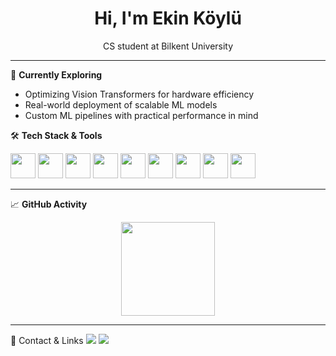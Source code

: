 <h1 align="center">Hi, I'm Ekin Köylü</h1>
<p align="center"> CS student at Bilkent University</p>

---

🚀 **Currently Exploring**  
- Optimizing Vision Transformers for hardware efficiency  
- Real-world deployment of scalable ML models  
- Custom ML pipelines with practical performance in mind  

🛠️ **Tech Stack & Tools**  
<p align="left">
  <img src="https://cdn.jsdelivr.net/gh/devicons/devicon/icons/python/python-original.svg" width="40" height="40"/>
  <img src="https://cdn.jsdelivr.net/gh/devicons/devicon/icons/java/java-original.svg" width="40" height="40"/>
  <img src="https://cdn.jsdelivr.net/gh/devicons/devicon/icons/cplusplus/cplusplus-original.svg" width="40" height="40"/>
  <img src="https://cdn.jsdelivr.net/gh/devicons/devicon/icons/javascript/javascript-original.svg" width="40" height="40"/>
  <img src="https://cdn.jsdelivr.net/gh/devicons/devicon/icons/go/go-original.svg" width="40" height="40"/>
  <img src="https://cdn.jsdelivr.net/gh/devicons/devicon/icons/html5/html5-original.svg" width="40" height="40"/>
  <img src="https://cdn.jsdelivr.net/gh/devicons/devicon/icons/css3/css3-original.svg" width="40" height="40"/>
  <img src="https://cdn.jsdelivr.net/gh/devicons/devicon/icons/linux/linux-original.svg" width="40" height="40"/>
  <img src="https://cdn.jsdelivr.net/gh/devicons/devicon/icons/git/git-original.svg" width="40" height="40"/>
</p>


---

📈 **GitHub Activity**  
<p align="center">
  <img src="https://github-readme-stats.vercel.app/api?username=ekinkyl&show_icons=true&theme=default" height="150"/>
</p>

---

🔗 Contact & Links
<a href="mailto:ekinn.koylu@gmail.com"><img src="https://img.shields.io/badge/Gmail-D14836?style=flat&logo=gmail&logoColor=white"/></a>
<a href="https://www.linkedin.com/in/ekin-koylu/"><img src="https://img.shields.io/badge/LinkedIn-0077B5?style=flat&logo=linkedin&logoColor=white"/></a>



